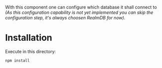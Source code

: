With this component one can configure which database it shall connect to *(As this configuration capability is not yet implemented you can skip the configuration step, it's always choosen RealmDB for now)*.

# Installation

Execute in this directory:

```bash
npm install
```

